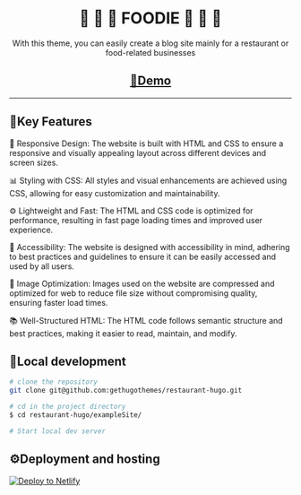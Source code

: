 <h1 align=center>🍔 🍕 🌮 FOODIE 🍣 🍜 🥗 </h1>
<p align=center>With this theme, you can easily create a blog site mainly for a restaurant or food-related businesses</p>
<h2 align="center"><a target="_blank" href="https://foodiereview.netlify.app/" rel="nofollow">👀Demo</a></h2>

---
## 🔑Key Features

🎨 Responsive Design: The website is built with HTML and CSS to ensure a responsive and visually appealing layout across different devices and screen sizes.

📊 Styling with CSS: All styles and visual enhancements are achieved using CSS, allowing for easy customization and maintainability.

⚙️ Lightweight and Fast: The HTML and CSS code is optimized for performance, resulting in fast page loading times and improved user experience.

🚀 Accessibility: The website is designed with accessibility in mind, adhering to best practices and guidelines to ensure it can be easily accessed and used by all users.

📸 Image Optimization: Images used on the website are compressed and optimized for web to reduce file size without compromising quality, ensuring faster load times.

📚 Well-Structured HTML: The HTML code follows semantic structure and best practices, making it easier to read, maintain, and modify.

## 🔧Local development

```bash
# clone the repository
git clone git@github.com:gethugothemes/restaurant-hugo.git

# cd in the project directory
$ cd restaurant-hugo/exampleSite/

# Start local dev server
```



## ⚙️Deployment and hosting

[![Deploy to
Netlify](https://www.netlify.com/img/deploy/button.svg)](https://app.netlify.com/start/deploy?repository=https://github.com/gethugothemes/restaurant-hugo)

